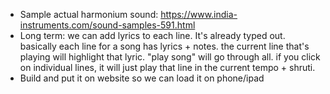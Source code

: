 * Sample actual harmonium sound: https://www.india-instruments.com/sound-samples-591.html
* Long term: we can add lyrics to each line. It's already typed out. basically each line for a song has lyrics + notes. the current line that's playing will highlight that lyric. "play song" will go through all. if you click on individual lines, it will just play that line in the current tempo + shruti.
* Build and put it on website so we can load it on phone/ipad
